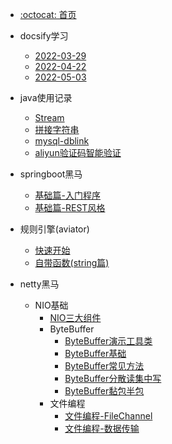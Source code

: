 - [:octocat: 首页](/README)
- docsify学习
   
   - [2022-03-29](/md/learn-that/01.封面.md)
   - [2022-04-22](/md/learn-that/02.index.html配置.md)
   - [2022-05-03](/md/learn-that/03.侧边栏折叠.md)

- java使用记录

   - [Stream](/md/work/01.java8的stream.md)
   - [拼接字符串](md/work/02.拼接字符串.md)
   - [mysql-dblink](md/work/03.mysql-dblink.md)
   - [aliyun验证码智能验证](md/work/04.aliyun验证码智能验证.md)
   
- springboot黑马
 
   - [基础篇-入门程序](/md/springboot-hm/01.搭建SpringBoot项目.md)
   - [基础篇-REST风格](/md/springboot-hm/02.REST风格.md)
       
- 规则引擎(aviator)
       
   - [快速开始](/md/aviator/01.快速开始.md)
   - [自带函数(string篇)](/md/aviator/02.自带函数(string篇).md)

- netty黑马
  - NIO基础
    - [NIO三大组件](/md/netty-hm/01.NIO三大组件.md)
    - ByteBuffer
      - [ByteBuffer演示工具类](/md/netty-hm/02.ByteBuffer演示工具类.md)
      - [ByteBuffer基础](/md/netty-hm/03.ByteBuffer基础.md)
      - [ByteBuffer常见方法](/md/netty-hm/04.ByteBuffer常见方法.md)
      - [ByteBuffer分散读集中写](/md/netty-hm/05.ByteBuffer分散读集中写.md)
      - [ByteBuffer黏包半包](/md/netty-hm/06.ByteBuffer黏包半包.md)
    - 文件编程
      - [文件编程-FileChannel](/md/netty-hm/07.文件编程-FileChannel.md)
      - [文件编程-数据传输](/md/netty-hm/08.文件编程-数据传输.md)
 
   
  